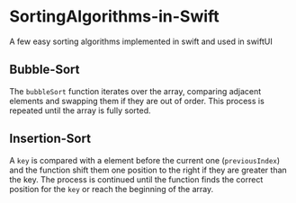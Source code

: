 # SortingAlgorithms-in-Swift
A few easy sorting algorithms implemented in swift and used in swiftUI


## Bubble-Sort
The `bubbleSort` function iterates over the array, comparing adjacent elements and swapping them if they are out of order. 
This process is repeated until the array is fully sorted.

## Insertion-Sort
A `key` is compared with a element before the current one (`previousIndex`) and the function shift them one position to the right if they are greater than the key. The process is continued until the function finds the correct position for the `key` or reach the beginning of the array.

